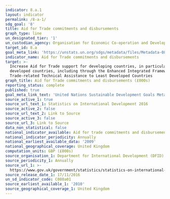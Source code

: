 ```yaml
---
indicator: 8.a.1
layout: indicator
permalink: /8-a-1/
sdg_goal: '8'
title: Aid for Trade commitments and disbursements
graph_type: line
un_designated_tier: '1'
un_custodian_agency: Organisation for Economic Co-operation and Development (OECD)
target_id: 8.a
goal_meta_link: 'https://unstats.un.org/sdgs/metadata/files/Metadata-08-0A-01.pdf'
indicator_name: Aid for Trade commitments and disbursements
target: >-
  Increase Aid for Trade support for developing countries, in particular least
  developed countries, including through the Enhanced Integrated Framework for
  Trade-related Technical Assistance to Least Developed Countries
graph_title: Aid for Trade commitments and disbursements (£000s)
reporting_status: complete
published: true
goal_meta_link_text: 'United Nations Sustainable Development Goals Metadata: 8.a.1'
source_active_1: true
source_url_text_1: Statistics on International Development 2016
source_active_2: false
source_url_text_2: Link to Source
source_active_3: false
source_url_3: Link to Source
data_non_statistical: false
national_indicator_available: Aid for trade commitments and disbursements
national_indicator_periodicity: Annually
national_earliest_available_data: '2009'
national_geographical_coverage: United Kingdom
computation_units: GBP (£000s)
source_organisation_1: Department for International Development (DFID)
source_periodicity_1: Annually
source_url_1: >-
  https://www.gov.uk/government/statistics/statistics-on-international-development-2016
source_release_date_1: 17/11/2016
un_sd_indicator_code: C080a01
source_earliest_available_1: '2010'
source_geographical_coverage_1: United Kingdom
---
```


